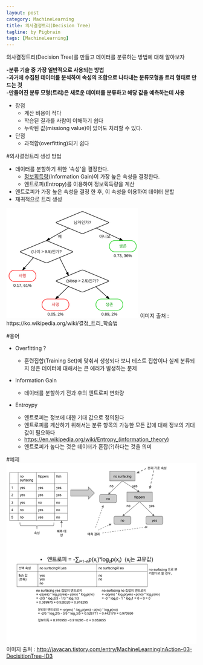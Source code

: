 ```yaml
---
layout: post
category: MachineLearning
title: 의사결정트리(Decision Tree)
tagline: by Pigbrain
tags: [MachineLearning]
---
```

의사결정트리(Decision Tree)를 만들고 데이터를 분류하는 방법에 대해 알아보자

<!--more-->

**-분류 기술 중 가장 일반적으로 사용되는 방법**  
**-과거에 수집된 데이터를 분석하여 속성의 조합으로 나타내는 분류모형을 트리 형태로 만드는 것**  
**-만들어진 분류 모형(트리)은 새로운 데이터를 분류하고 해당 값을 예측하는데 사용**  

* 장점
	* 계산 비용이 적다
	* 학습된 결과를 사람이 이해하기 쉽다
	* 누락된 값(missiong value)이 있어도 처리할 수 있다.
* 단점
	* 과적합(overfitting)되기 쉽다

#의사결정트리 생성 방법
* 데이터를 분할하기 위한 '속성'을 결정한다.  
	* [정보획득량](https://en.wikipedia.org/wiki/Kullback%E2%80%93Leibler_divergence)(Information Gain)이 가장 높은 속성을 결정한다.  
	* 엔트로피(Entropy)를 이용하여 정보획득량을 계산
* 엔트로피가 가장 높은 속성을 결정 한 후, 이 속성을 이용하여 데이터 분할
* 재귀적으로 트리 생성
  
<img src="/assets/themes/Snail/img/MachineLearning/DecisionTree/CART_tree_titanic_survivors_KOR.png" alt="">
이미지 출처 : https://ko.wikipedia.org/wiki/결정_트리_학습법


#용어  
  
* Overfitting ?
	* 훈련집합(Training Set)에 맞춰서 생성되다 보니 테스트 집합이나 실제 분류되지 않은 데이터에 대해서는 큰 에러가 발생하는 문제
  
* Information Gain
	* 데이터를 분할하기 전과 후의 엔트로피 변화량
  
* Entroypy
	* 엔트로피는 정보에 대한 기대 값으로 정의된다
	* 엔트로피를 계산하기 위해서는 분류 항목의 가능한 모든 값에 대해 정보의 기대값이 필요하다
	* https://en.wikipedia.org/wiki/Entropy_(information_theory)
	* 엔트로피가 높다는 것은 데이터가 혼잡(?)하다는 것을 의미  
  
 
#예제
<img src="/assets/themes/Snail/img/MachineLearning/DecisionTree/DecisionTree_example.png" alt="">
이미지 출처 : http://javacan.tistory.com/entry/MachineLearningInAction-03-DecisitionTree-ID3
 
